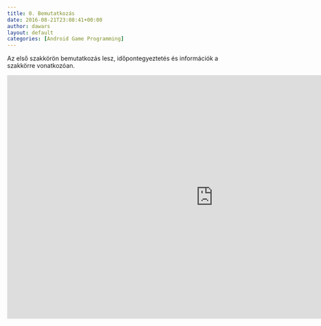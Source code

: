 ```yaml
---
title: 0. Bemutatkozás
date: 2016-08-21T23:08:41+00:00
author: dawars
layout: default
categories: [Android Game Programming]
---
```

Az első szakkörön bemutatkozás lesz, időpontegyeztetés és információk a szakkörre vonatkozóan.

<div class="video-container"><iframe src="https://docs.google.com/presentation/d/e/2PACX-1vQf6nLs3ZHXAxfil1t-UNeSThAop3fuvXpLQNlu7U1n9ivdF38chZh7iYtQ7E-IEeJVTYdTG8At9vt1/embed?start=true&loop=true&delayms=3000" frameborder="0" width="960" height="569" allowfullscreen="true" mozallowfullscreen="true" webkitallowfullscreen="true"></iframe>
</div>